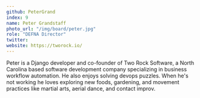 ```yaml
---
github: PeterGrand
index: 9
name: Peter Grandstaff
photo_url: "/img/board/peter.jpg"
role: "DEFNA Director"
twitter:
website: https://tworock.io/
---
```


Peter is a Django developer and co-founder of Two Rock Software, a North Carolina based software development company specializing in business workflow automation. He also enjoys solving devops puzzles. When he's not working he loves exploring new foods, gardening, and movement practices like martial arts, aerial dance, and contact improv.
